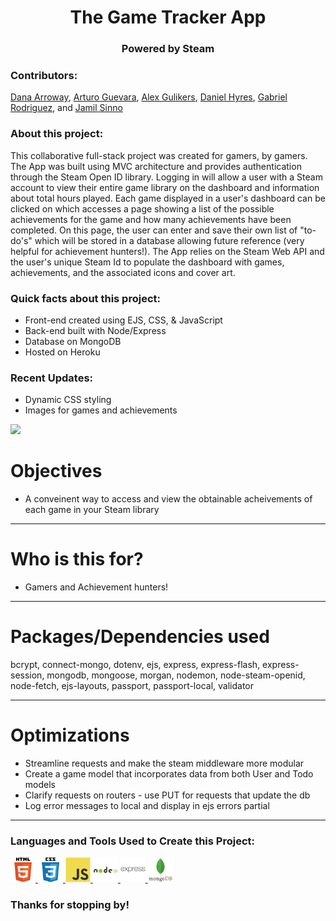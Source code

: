 <h1 align="center"> The Game Tracker App </h1>
<h3 align="center"> Powered by Steam </h3>
<!--- <h3 align="center"> <a href="https://game-tracker-100devs.herokuapp.com/"> Check it out! </a></h3> --->

<h3 align="left"> Contributors:</h3> 
<a href="https://github.com/moonlighter-dev">Dana Arroway</a>, <a href="https://github.com/Arikabz">Arturo Guevara</a>, <a href="https://github.com/7MinutesDead-Git">Alex Gulikers</a>, <a href="https://github.com/d-herz">Daniel Hyres</a>, <a href="https://github.com/Gabriel-Develops">Gabriel Rodriguez</a>, and <a href="https://github.com/jamilsinno">Jamil Sinno</a>

<h3 align="left">About this project:</h3>
<p align="left">
This collaborative full-stack project was created for gamers, by gamers. The App was built using MVC architecture and provides authentication through the Steam Open ID library. Logging in will allow a user with a Steam account to view their entire game library on the dashboard and information about total hours played. Each game displayed in a user's dashboard can be clicked on which accesses a page showing a list of the possible achievements for the game and how many achievements have been completed. On this page, the user can enter and save their own list of "to-do's" which will be stored in a database allowing future reference (very helpful for achievement hunters!). The App relies on the Steam Web API and the user's unique Steam Id to populate the dashboard with games, achievements, and the associated icons and cover art. 
</p>

<h3 align="left">Quick facts about this project:</h3>
<p align="left">
<ul>
<li> Front-end created using EJS, CSS, & JavaScript </li>
<li> Back-end built with Node/Express </li>
<li> Database on MongoDB  </li>
<li> Hosted on Heroku </li>
</ul>
</p>

<h3 align="left">Recent Updates:</h3>
<p align="left">
<ul>
<li> Dynamic CSS styling </li>
<li> Images for games and achievements </li>
<!----- <li> </li> ---->
</ul>
</p>


![](https://github.com/d-herz/todo-mvc-auth-local/blob/main/game-tracker.gif)



# Objectives

- A conveinent way to access and view the obtainable acheivements of each game in your Steam library

---

# Who is this for? 

- Gamers and Achievement hunters!

---

# Packages/Dependencies used 

bcrypt, connect-mongo, dotenv, ejs, express, express-flash, express-session, mongodb, mongoose, morgan, nodemon, node-steam-openid, node-fetch, ejs-layouts, passport, passport-local, validator

---

# Optimizations

- Streamline requests and make the steam middleware more modular
- Create a game model that incorporates data from both User and Todo models
- Clarify requests on routers - use PUT for requests that update the db
- Log error messages to local and display in ejs errors partial

---

<h3 align="left">Languages and Tools Used to Create this Project:</h3>
<p align="left"> <a href="https://www.w3.org/html/" target="_blank" rel="noreferrer"> <img src="https://raw.githubusercontent.com/devicons/devicon/master/icons/html5/html5-original-wordmark.svg" alt="html5" width="40" height="40"/> </a> <a href="https://www.w3schools.com/css/" target="_blank" rel="noreferrer"> <img src="https://raw.githubusercontent.com/devicons/devicon/master/icons/css3/css3-original-wordmark.svg" alt="css3" width="40" height="40"/> </a> <a href="https://developer.mozilla.org/en-US/docs/Web/JavaScript" target="_blank" rel="noreferrer"> <img src="https://raw.githubusercontent.com/devicons/devicon/master/icons/javascript/javascript-original.svg" alt="javascript" width="40" height="40"/> </a> <a href="https://nodejs.org" target="_blank" rel="noreferrer"> <img src="https://raw.githubusercontent.com/devicons/devicon/master/icons/nodejs/nodejs-original-wordmark.svg" alt="nodejs" width="40" height="40"/> </a>  <a href="https://expressjs.com" target="_blank" rel="noreferrer"> <img src="https://raw.githubusercontent.com/devicons/devicon/master/icons/express/express-original-wordmark.svg" alt="express" width="40" height="40"/> </a> <a href="https://www.mongodb.com/" target="_blank" rel="noreferrer"> <img src="https://raw.githubusercontent.com/devicons/devicon/master/icons/mongodb/mongodb-original-wordmark.svg" alt="mongodb" width="40" height="40"/> </a></p>


<h3 align="left">Thanks for stopping by!</h3>
